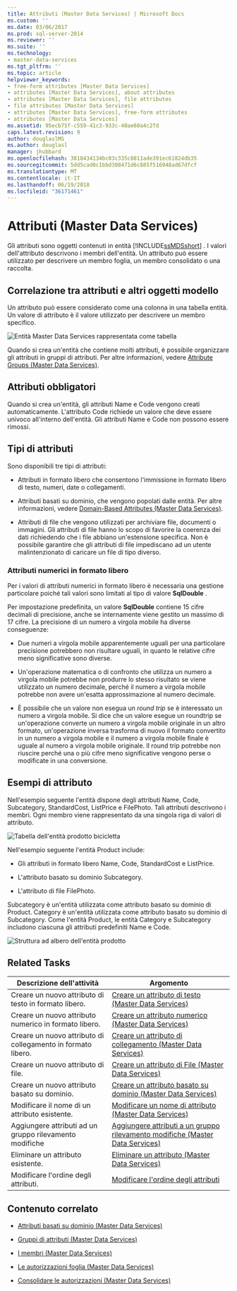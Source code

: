 ```yaml
---
title: Attributi (Master Data Services) | Microsoft Docs
ms.custom: ''
ms.date: 03/06/2017
ms.prod: sql-server-2014
ms.reviewer: ''
ms.suite: ''
ms.technology:
- master-data-services
ms.tgt_pltfrm: ''
ms.topic: article
helpviewer_keywords:
- free-form attributes [Master Data Services]
- attributes [Master Data Services], about attributes
- attributes [Master Data Services], file attributes
- file attributes [Master Data Services]
- attributes [Master Data Services], free-form attributes
- attributes [Master Data Services]
ms.assetid: 95ecb75f-c559-41c3-933c-40ae60a4c2fd
caps.latest.revision: 9
author: douglaslMS
ms.author: douglasl
manager: jhubbard
ms.openlocfilehash: 3818434134bc03c335c8811ade391ec61824db35
ms.sourcegitcommit: 5dd5cad0c1bbd308471d6c885f516948ad67dfcf
ms.translationtype: MT
ms.contentlocale: it-IT
ms.lasthandoff: 06/19/2018
ms.locfileid: "36171461"
---
```

# <a name="attributes-master-data-services"></a>Attributi (Master Data Services)
  Gli attributi sono oggetti contenuti in entità [!INCLUDE[ssMDSshort](../includes/ssmdsshort-md.md)] . I valori dell'attributo descrivono i membri dell'entità. Un attributo può essere utilizzato per descrivere un membro foglia, un membro consolidato o una raccolta.  
  
## <a name="how-attributes-relate-to-other-model-objects"></a>Correlazione tra attributi e altri oggetti modello  
 Un attributo può essere considerato come una colonna in una tabella entità. Un valore di attributo è il valore utilizzato per descrivere un membro specifico.  
  
 ![Entità Master Data Services rappresentata come tabella](../../2014/master-data-services/media/mds-conc-entity-table.gif "Entità Master Data Services rappresentata come tabella")  
  
 Quando si crea un'entità che contiene molti attributi, è possibile organizzare gli attributi in gruppi di attributi. Per altre informazioni, vedere [Attribute Groups &#40;Master Data Services&#41;](attribute-groups-master-data-services.md).  
  
## <a name="required-attributes"></a>Attributi obbligatori  
 Quando si crea un'entità, gli attributi Name e Code vengono creati automaticamente. L'attributo Code richiede un valore che deve essere univoco all'interno dell'entità. Gli attributi Name e Code non possono essere rimossi.  
  
## <a name="attribute-types"></a>Tipi di attributi  
 Sono disponibili tre tipi di attributi:  
  
-   Attributi in formato libero che consentono l'immissione in formato libero di testo, numeri, date o collegamenti.  
  
-   Attributi basati su dominio, che vengono popolati dalle entità. Per altre informazioni, vedere [Domain-Based Attributes &#40;Master Data Services&#41;](../../2014/master-data-services/domain-based-attributes-master-data-services.md).  
  
-   Attributi di file che vengono utilizzati per archiviare file, documenti o immagini. Gli attributi di file hanno lo scopo di favorire la coerenza dei dati richiedendo che i file abbiano un'estensione specifica. Non è possibile garantire che gli attributi di file impediscano ad un utente malintenzionato di caricare un file di tipo diverso.  
  
### <a name="numeric-free-form-attributes"></a>Attributi numerici in formato libero  
 Per i valori di attributi numerici in formato libero è necessaria una gestione particolare poiché tali valori sono limitati al tipo di valore **SqlDouble** .  
  
 Per impostazione predefinita, un valore **SqlDouble** contiene 15 cifre decimali di precisione, anche se internamente viene gestito un massimo di 17 cifre. La precisione di un numero a virgola mobile ha diverse conseguenze:  
  
-   Due numeri a virgola mobile apparentemente uguali per una particolare precisione potrebbero non risultare uguali, in quanto le relative cifre meno significative sono diverse.  
  
-   Un'operazione matematica o di confronto che utilizza un numero a virgola mobile potrebbe non produrre lo stesso risultato se viene utilizzato un numero decimale, perché il numero a virgola mobile potrebbe non avere un'esatta approssimazione al numero decimale.  
  
-   È possibile che un valore non esegua un *round trip* se è interessato un numero a virgola mobile. Si dice che un valore esegue un roundtrip se un'operazione converte un numero a virgola mobile originale in un altro formato, un'operazione inversa trasforma di nuovo il formato convertito in un numero a virgola mobile e il numero a virgola mobile finale è uguale al numero a virgola mobile originale. Il round trip potrebbe non riuscire perché una o più cifre meno significative vengono perse o modificate in una conversione.  
  
## <a name="attribute-examples"></a>Esempi di attributo  
 Nell'esempio seguente l'entità dispone degli attributi Name, Code, Subcategory, StandardCost, ListPrice e FilePhoto. Tali attributi descrivono i membri. Ogni membro viene rappresentato da una singola riga di valori di attributo.  
  
 ![Tabella dell'entità prodotto bicicletta](../../2014/master-data-services/media/mds-conc-entity-table-w-data.gif "Tabella dell'entità prodotto bicicletta")  
  
 Nell'esempio seguente l'entità Product include:  
  
-   Gli attributi in formato libero Name, Code, StandardCost e ListPrice.  
  
-   L'attributo basato su dominio Subcategory.  
  
-   L'attributo di file FilePhoto.  
  
 Subcategory è un'entità utilizzata come attributo basato su dominio di Product. Category è un'entità utilizzata come attributo basato su dominio di Subcategory. Come l'entità Product, le entità Category e Subcategory includono ciascuna gli attributi predefiniti Name e Code.  
  
 ![Struttura ad albero dell'entità prodotto](../../2014/master-data-services/media/mds-conc-entity-ui.gif "Struttura ad albero dell'entità prodotto")  
  
## <a name="related-tasks"></a>Related Tasks  
  
|Descrizione dell'attività|Argomento|  
|----------------------|-----------|  
|Creare un nuovo attributo di testo in formato libero.|[Creare un attributo di testo &#40;Master Data Services&#41;](../../2014/master-data-services/create-a-text-attribute-master-data-services.md)|  
|Creare un nuovo attributo numerico in formato libero.|[Creare un attributo numerico &#40;Master Data Services&#41;](../../2014/master-data-services/create-a-numeric-attribute-master-data-services.md)|  
|Creare un nuovo attributo di collegamento in formato libero.|[Creare un attributo di collegamento &#40;Master Data Services&#41;](../../2014/master-data-services/create-a-link-attribute-master-data-services.md)|  
|Creare un nuovo attributo di file.|[Creare un attributo di File &#40;Master Data Services&#41;](../../2014/master-data-services/create-a-file-attribute-master-data-services.md)|  
|Creare un nuovo attributo basato su dominio.|[Creare un attributo basato su dominio &#40;Master Data Services&#41;](../../2014/master-data-services/create-a-domain-based-attribute-master-data-services.md)|  
|Modificare il nome di un attributo esistente.|[Modificare un nome di attributo &#40;Master Data Services&#41;](change-an-attribute-name-and-data-type-master-data-services.md)|  
|Aggiungere attributi ad un gruppo rilevamento modifiche|[Aggiungere attributi a un gruppo rilevamento modifiche &#40;Master Data Services&#41;](../../2014/master-data-services/add-attributes-to-a-change-tracking-group-master-data-services.md)|  
|Eliminare un attributo esistente.|[Eliminare un attributo &#40;Master Data Services&#41;](../../2014/master-data-services/delete-an-attribute-master-data-services.md)|  
|Modificare l'ordine degli attributi.|[Modificare l'ordine degli attributi](../../2014/master-data-services/change-the-order-of-attributes.md)|  
  
## <a name="related-content"></a>Contenuto correlato  
  
-   [Attributi basati su dominio &#40;Master Data Services&#41;](../../2014/master-data-services/domain-based-attributes-master-data-services.md)  
  
-   [Gruppi di attributi &#40;Master Data Services&#41;](attribute-groups-master-data-services.md)  
  
-   [I membri &#40;Master Data Services&#41;](../../2014/master-data-services/members-master-data-services.md)  
  
-   [Le autorizzazioni foglia &#40;Master Data Services&#41;](../../2014/master-data-services/leaf-permissions-master-data-services.md)  
  
-   [Consolidare le autorizzazioni &#40;Master Data Services&#41;](../../2014/master-data-services/consolidated-permissions-master-data-services.md)  
  
  